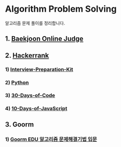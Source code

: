 # Algorithm Problem Solving
알고리즘 문제 풀이를 정리합니다.

## 1. [Baekjoon Online Judge](BOJ)

## 2. [Hackerrank](Hackerrank)
### 1) [Interview-Preparation-Kit](Hackerrank/Interview-Preparation-Kit)
### 2) [Python](Hackerrank/Python)
### 3) [30-Days-of-Code](Hackerrank/30-Days-of-Code)
### 4) [10-Days-of-JavaScript](Hackerrank/10-Days-of-JavaScript)

## 3. Goorm
### 1) [Goorm EDU 알고리즘 문제해결기법 입문](Goorm/Introduction-To-Algorithm)
